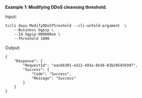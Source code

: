 **Example 1: Modifying DDoS cleansing threshold.**



Input: 

```
tccli dayu ModifyDDoSThreshold --cli-unfold-argument  \
    --Business bgpip \
    --Id bgpip-000000xe \
    --Threshold 1000
```

Output: 
```
{
    "Response": {
        "RequestId": "eac6b301-a322-493a-8e36-83b295459397",
        "Success": {
            "Code": "Success",
            "Message": "Success"
        }
    }
}
```


